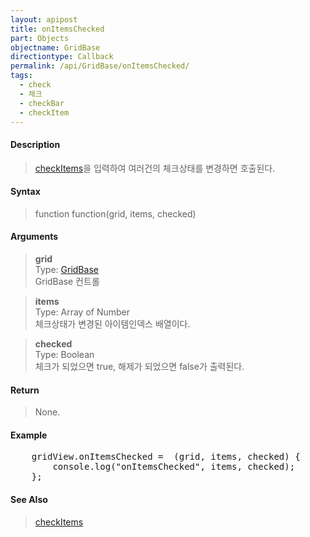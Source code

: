 ```yaml
---
layout: apipost
title: onItemsChecked
part: Objects
objectname: GridBase
directiontype: Callback
permalink: /api/GridBase/onItemsChecked/
tags:
  - check
  - 체크
  - checkBar
  - checkItem
---
```



#### Description

> [checkItems](/api/GridBase/checkItems/)을 입력하여 여러건의 체크상태를 변경하면 호출된다.  

#### Syntax

> function function(grid, items, checked)  

#### Arguments

> **grid**  
> Type: [GridBase](/api/GridBase/)  
> GridBase 컨트롤  

> **items**  
> Type: Array of Number  
> 체크상태가 변경된 아이템인덱스 배열이다.  

> **checked**  
> Type: Boolean  
> 체크가 되었으면 true, 해제가 되었으면 false가 출력된다.  

#### Return

> None.

#### Example

<pre class="prettyprint">
    gridView.onItemsChecked =  (grid, items, checked) {
        console.log("onItemsChecked", items, checked);
    };
</pre>

#### See Also
> [checkItems](/api/GridBase/checkItems)